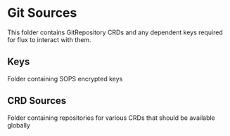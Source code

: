 # Git Sources

This folder contains GitRepository CRDs and any dependent keys required for flux to interact with them.

## Keys

Folder containing SOPS encrypted keys

## CRD Sources

Folder containing repositories for various CRDs that should be available globally
